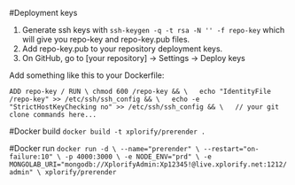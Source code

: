 #Deployment keys
1. Generate ssh keys with `ssh-keygen -q -t rsa -N '' -f repo-key` which will give you repo-key and repo-key.pub files.
2. Add repo-key.pub to your repository deployment keys.
3. On GitHub, go to [your repository] -> Settings -> Deploy keys

Add something like this to your Dockerfile:

`ADD repo-key /
RUN \
  chmod 600 /repo-key && \  
  echo "IdentityFile /repo-key" >> /etc/ssh/ssh_config && \  
  echo -e "StrictHostKeyChecking no" >> /etc/ssh/ssh_config && \  
  // your git clone commands here...`
  

#Docker build
`docker build -t xplorify/prerender .`
 
#Docker run
`docker run -d \
                --name="prerender" \
                --restart="on-failure:10" \
		-p 4000:3000 \
                -e NODE_ENV="prd" \
                -e MONGOLAB_URI="mongodb://XplorifyAdmin:Xp12345!@live.xplorify.net:1212/admin" \
		xplorify/prerender`